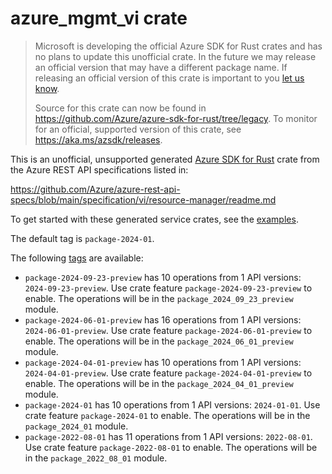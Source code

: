 # azure_mgmt_vi crate

> Microsoft is developing the official Azure SDK for Rust crates and has no plans to update this unofficial crate.
> In the future we may release an official version that may have a different package name.
> If releasing an official version of this crate is important to you [let us know](https://github.com/Azure/azure-sdk-for-rust/issues/new/choose).
>
> Source for this crate can now be found in <https://github.com/Azure/azure-sdk-for-rust/tree/legacy>.
> To monitor for an official, supported version of this crate, see <https://aka.ms/azsdk/releases>.

This is an unofficial, unsupported generated [Azure SDK for Rust](https://github.com/Azure/azure-sdk-for-rust/tree/legacy) crate from the Azure REST API specifications listed in:

https://github.com/Azure/azure-rest-api-specs/blob/main/specification/vi/resource-manager/readme.md

To get started with these generated service crates, see the [examples](https://github.com/Azure/azure-sdk-for-rust/blob/legacy/services/README.md#examples).

The default tag is `package-2024-01`.

The following [tags](https://github.com/Azure/azure-sdk-for-rust/blob/legacy/services/tags.md) are available:

- `package-2024-09-23-preview` has 10 operations from 1 API versions: `2024-09-23-preview`. Use crate feature `package-2024-09-23-preview` to enable. The operations will be in the `package_2024_09_23_preview` module.
- `package-2024-06-01-preview` has 16 operations from 1 API versions: `2024-06-01-preview`. Use crate feature `package-2024-06-01-preview` to enable. The operations will be in the `package_2024_06_01_preview` module.
- `package-2024-04-01-preview` has 10 operations from 1 API versions: `2024-04-01-preview`. Use crate feature `package-2024-04-01-preview` to enable. The operations will be in the `package_2024_04_01_preview` module.
- `package-2024-01` has 10 operations from 1 API versions: `2024-01-01`. Use crate feature `package-2024-01` to enable. The operations will be in the `package_2024_01` module.
- `package-2022-08-01` has 11 operations from 1 API versions: `2022-08-01`. Use crate feature `package-2022-08-01` to enable. The operations will be in the `package_2022_08_01` module.